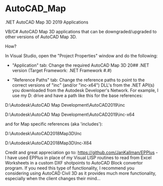 # AutoCAD_Map
.NET AutoCAD Map 3D 2019 Applications

VB/C# AutoCAD Map 3D applications that can be downgraded/upgraded to other versions of AutoCAD Map 3D.

How?

In Visual Studio, open the "Project Properties" window and do the following:

- "Application" tab: Change the required AutoCAD Map 3D 20## .NET version (Target Framework: .NET Framework #.#)

- "Reference Paths" tab: Change the reference paths to point to the correct versions of "inc" (and/or "inc-x64") DLL's from the .NET API(s) you downloaded from the Autodesk Developer's Network. For example, I use my D: drive and have a path like this for the base references:

D:\Autodesk\AutoCAD Map Development\AutoCAD2019\inc

D:\Autodesk\AutoCAD Map Development\AutoCAD2019\inc-x64

and for Map specific references (aka 'includes'):

D:\Autodesk\AutoCAD2018Map3D\Inc

D:\Autodesk\AutoCAD2018Map3D\Inc-X64
  
Credit and great appreciation go to: https://github.com/JanKallman/EPPlus - I have used EPPlus in place of my Visual LISP routines
to read from Excel Worksheets in a custom DXF shotpoints to AutoCAD Block convertor program.  If you need this type of functionality,
I recommend you considering using AutoCAD Civil 3D as it provides much more functionality, especially when the client 
changes their mind…
